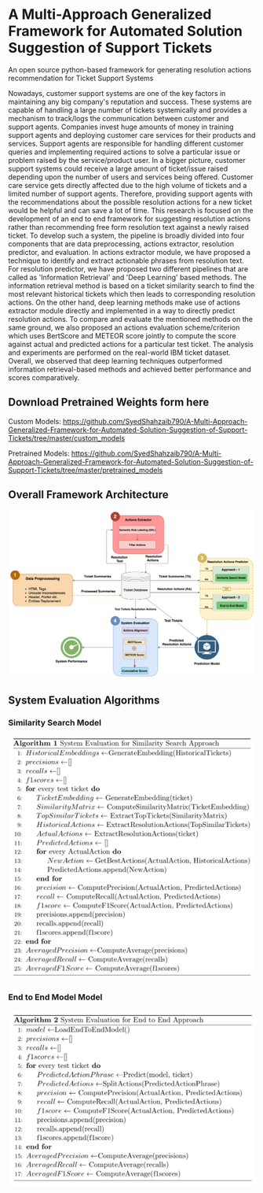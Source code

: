 # A Multi-Approach Generalized Framework for Automated Solution Suggestion of Support Tickets
An open source python-based framework for generating resolution actions recommendation for Ticket Support Systems

Nowadays, customer support systems are one of the key factors in maintaining any big company's reputation and success. These systems are capable of handling a large number of tickets systemically and provides a mechanism to track/logs the communication between customer and support agents. Companies invest huge amounts of money in training support agents and deploying customer care services for their products and services. Support agents are responsible for handling different customer queries and implementing required actions to solve a particular issue or problem raised by the service/product user. In a bigger picture, customer support systems could receive a large amount of ticket/issue raised depending upon the number of users and services being offered. Customer care service gets directly affected due to the high volume of tickets and a limited number of support agents. Therefore, providing support agents with the recommendations about the possible resolution actions for a new ticket would be helpful and can save a lot of time. This research is focused on the development of an end to end framework for suggesting resolution actions rather than recommending free form resolution text against a newly raised ticket. To develop such a system, the pipeline is broadly divided into four components that are data preprocessing, actions extractor, resolution predictor, and evaluation. In actions extractor module, we have proposed a technique to identify and extract actionable phrases from resolution text. For resolution predictor, we have proposed two different pipelines that are called as 'Information Retrieval' and 'Deep Learning' based methods. The information retrieval method is based on a ticket similarity search to find the most relevant historical tickets which then leads to corresponding resolution actions. On the other hand, deep learning methods make use of actions extractor module directly and implemented in a way to directly predict resolution actions. To compare and evaluate the mentioned methods on the same ground, we also proposed an actions evaluation scheme/criterion which uses BertScore and METEOR score jointly to compute the score against actual and predicted actions for a particular test ticket. The analysis and experiments are performed on the real-world IBM ticket dataset. Overall, we observed that deep learning techniques outperformed information retrieval-based methods and achieved better performance and scores comparatively.

## Download Pretrained Weights form here
Custom Models: https://github.com/SyedShahzaib790/A-Multi-Approach-Generalized-Framework-for-Automated-Solution-Suggestion-of-Support-Tickets/tree/master/custom_models

Pretrained Models: https://github.com/SyedShahzaib790/A-Multi-Approach-Generalized-Framework-for-Automated-Solution-Suggestion-of-Support-Tickets/tree/master/pretrained_models

## Overall Framework Architecture
![Framework Architecture](https://raw.githubusercontent.com/SyedShahzaib790/A-Multi-Approach-Generalized-Framework-for-Automated-Solution-Suggestion-of-Support-Tickets/master/Framework%20Architecure_2%20(1).jpg)

## System Evaluation Algorithms

### Similarity Search Model
![Similarity Search Approach](https://raw.githubusercontent.com/SyedShahzaib790/A-Multi-Approach-Generalized-Framework-for-Automated-Solution-Suggestion-of-Support-Tickets/master/Algo1.png)

### End to End Model Model
![End-to-End Approach](https://raw.githubusercontent.com/SyedShahzaib790/A-Multi-Approach-Generalized-Framework-for-Automated-Solution-Suggestion-of-Support-Tickets/master/Algo2.png)
